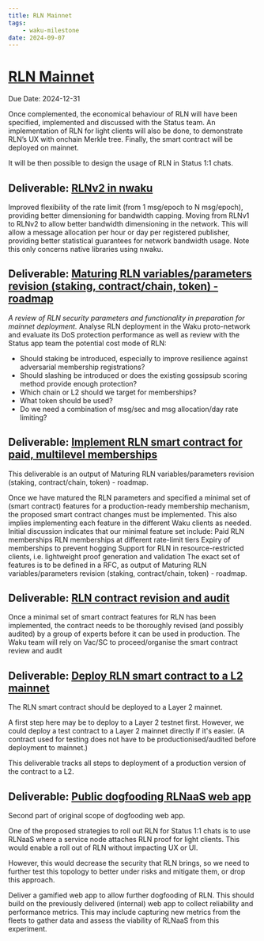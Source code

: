 ```yaml
---
title: RLN Mainnet
tags:
    - waku-milestone
date: 2024-09-07
---
```


# [RLN Mainnet](https://github.com/waku-org/pm/milestone/34)

Due Date: 2024-12-31

Once complemented, the economical behaviour of RLN will have been specified, implemented and discussed with the Status team.
An implementation of RLN for light clients will also be done, to demonstrate RLN’s UX with onchain Merkle tree.
Finally, the smart contract will be deployed on mainnet.

It will be then possible to design the usage of RLN in Status 1:1 chats.

## Deliverable: [RLNv2 in nwaku](https://github.com/waku-org/pm/issues/204)

Improved flexibility of the rate limit (from 1 msg/epoch to N msg/epoch), providing better dimensioning for bandwidth capping.
Moving from RLNv1 to RLNv2 to allow better bandwidth dimensioning in the network. This will allow a message allocation per hour or day per registered publisher, providing better statistical guarantees for network bandwidth usage.
Note this only concerns native libraries using nwaku.

## Deliverable: [Maturing RLN variables/parameters revision (staking, contract/chain, token) - roadmap](https://github.com/waku-org/pm/issues/205)

*A review of RLN security parameters and functionality in preparation for mainnet deployment.*
Analyse RLN deployment in the Waku proto-network and evaluate its DoS protection performance as well as review with the Status app team the potential cost mode of RLN:
- Should staking be introduced, especially to improve resilience against adversarial membership registrations?
- Should slashing be introduced or does the existing gossipsub scoring method provide enough protection?
- Which chain or L2 should we target for memberships?
- What token should be used?
- Do we need a combination of msg/sec and msg allocation/day rate limiting?


## Deliverable: [Implement RLN smart contract for paid, multilevel memberships](https://github.com/waku-org/pm/issues/256)

This deliverable is an output of Maturing RLN variables/parameters revision (staking, contract/chain, token) - roadmap.

Once we have matured the RLN parameters and specified a minimal set of (smart contract) features for a production-ready membership mechanism, the proposed smart contract changes must be implemented. This also implies implementing each feature in the different Waku clients as needed.
Initial discussion indicates that our minimal feature set include:
Paid RLN memberships
RLN memberships at different rate-limit tiers
Expiry of memberships to prevent hogging
Support for RLN in resource-restricted clients, i.e. lightweight proof generation and validation
The exact set of features is to be defined in a RFC, as output of Maturing RLN variables/parameters revision (staking, contract/chain, token) - roadmap.

## Deliverable: [RLN contract revision and audit](https://github.com/waku-org/pm/issues/257)

Once a minimal set of smart contract features for RLN has been implemented, the contract needs to be thoroughly revised (and possibly audited) by a group of experts before it can be used in production.
The Waku team will rely on Vac/SC to proceed/organise the smart contract review and audit

## Deliverable: [Deploy RLN smart contract to a L2 mainnet](https://github.com/waku-org/pm/issues/258)

The RLN smart contract should be deployed to a Layer 2 mainnet.

A first step here may be to deploy to a Layer 2 testnet first. However, we could deploy a test contract to a Layer 2 mainnet directly if it's easier. (A contract used for testing does not have to be productionised/audited before deployment to mainnet.)

This deliverable tracks all steps to deployment of a production version of the contract to a L2.

## Deliverable: [Public dogfooding RLNaaS web app](https://github.com/waku-org/pm/issues/259)
Second part of original scope of dogfooding web app.

One of the proposed strategies to roll out RLN for Status 1:1 chats is to use RLNaaS where a service node attaches RLN proof for light clients. This would enable a roll out of RLN without impacting UX or UI.

However, this would decrease the security that RLN brings, so we need to further test this topology to better under risks and mitigate them, or drop this approach.

Deliver a gamified web app to allow further dogfooding of RLN. This should build on the previously delivered (internal) web app to collect reliability and performance metrics.
This may include capturing new metrics from the fleets to gather data and assess the viability of RLNaaS from this experiment.
